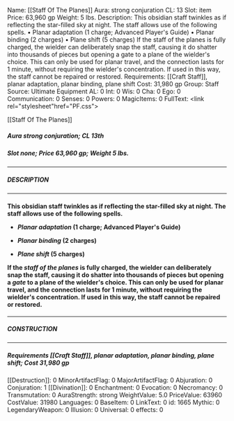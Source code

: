 Name: [[Staff Of The Planes]]
Aura: strong conjuration
CL: 13
Slot: item
Price: 63,960 gp
Weight: 5 lbs.
Description: This obsidian staff twinkles as if reflecting the star-filled sky at night. The staff allows use of the following spells. • Planar adaptation (1 charge; Advanced Player's Guide) • Planar binding (2 charges) • Plane shift (5 charges) If the staff of the planes is fully charged, the wielder can deliberately snap the staff, causing it do shatter into thousands of pieces but opening a gate to a plane of the wielder's choice. This can only be used for planar travel, and the connection lasts for 1 minute, without requiring the wielder's concentration. If used in this way, the staff cannot be repaired or restored.
Requirements: [[Craft Staff]], planar adaptation, planar binding, plane shift
Cost: 31,980 gp
Group: Staff
Source: Ultimate Equipment
AL: 0
Int: 0
Wis: 0
Cha: 0
Ego: 0
Communication: 0
Senses: 0
Powers: 0
MagicItems: 0
FullText: <link rel="stylesheet"href="PF.css"><div class="heading"><p class="alignleft">[[Staff Of The Planes]]</p><div style="clear: both;"></div></div><div><h5><b>Aura </b>strong conjuration; <b>CL </b>13th</h5><h5><b>Slot </b>none; <b>Price </b>63,960 gp; <b>Weight </b>5 lbs.</h5></div><hr/><div><h5><b>DESCRIPTION</b></h5></div><hr/><div><h4><p>This obsidian staff twinkles as if reflecting the star-filled sky at night. The staff allows use of the following spells. </p><p><ul><li> <i>Planar adaptation</i> (1 charge; Advanced Player's Guide) </p><p><li> <i>Planar binding</i> (2 charges) </p><p><li> <i>Plane shift</i> (5 charges) </ul></p><p>If the <i>staff of the planes</i> is fully charged, the wielder can deliberately snap the staff, causing it do shatter into thousands of pieces but opening a <i>gate</i> to a plane of the wielder's choice. This can only be used for planar travel, and the connection lasts for 1 minute, without requiring the wielder's concentration. If used in this way, the staff cannot be repaired or restored.</p></h4></div><hr/><div><h5><b>CONSTRUCTION</b></h5></div><hr/><div><h5><b>Requirements </b>[[Craft Staff]], <i>planar adaptation</i>, <i>planar binding</i>, <i>plane shift</i>; <b>Cost </b>31,980 gp</h5></div>
[[Destruction]]: 0
MinorArtifactFlag: 0
MajorArtifactFlag: 0
Abjuration: 0
Conjuration: 1
[[Divination]]: 0
Enchantment: 0
Evocation: 0
Necromancy: 0
Transmutation: 0
AuraStrength: strong
WeightValue: 5.0
PriceValue: 63960
CostValue: 31980
Languages: 0
BaseItem: 0
LinkText: 0
id: 1665
Mythic: 0
LegendaryWeapon: 0
Illusion: 0
Universal: 0
effects: 0
